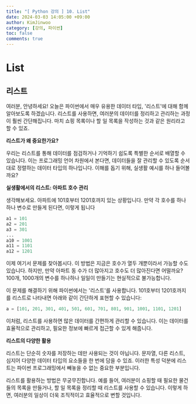 ```yaml
---
title: "[ Python 강의 ] 10. List"
date: 2024-03-03 14:05:00 +09:00
author: KimJinwoo
category: [강의, 파이썬]
toc: false
comments: true
---
```


# List

## 리스트

여러분, 안녕하세요! 오늘은 파이썬에서 매우 유용한 데이터 타입, '리스트'에 대해 함께 알아보도록 하겠습니다. 리스트를 사용하면, 여러분의 데이터를 정리하고 관리하는 과정이 훨씬 간단해집니다. 마치 쇼핑 목록이나 할 일 목록을 작성하는 것과 같은 원리라고 할 수 있죠.

**리스트가 왜 중요한가요?**

우리는 리스트를 통해 데이터를 점검하거나 기억하기 쉽도록 특별한 순서로 배열할 수 있습니다. 이는 프로그래밍 언어 차원에서 본다면, 데이터들을 잘 관리할 수 있도록 순서대로 정렬하는 데이터 타입의 하나입니다. 이해를 돕기 위해, 실생활 예시를 하나 들어볼까요?

**실생활에서의 리스트: 아파트 호수 관리**

생각해보세요. 아파트에 101호부터 1201호까지 있는 상황입니다. 만약 각 호수를 하나하나 변수로 만들게 된다면, 이렇게 됩니다

```python
a1 = 101
a2 = 201
a3 = 301
...
a10 = 1001
a11 = 1101
a12 = 1201
```

이제 여기서 문제를 찾아봅시다. 이 방법은 지금은 호수가 열두 개뿐이라서 가능할 수도 있습니다. 하지만, 만약 아파트 동 수가 더 많아지고 호수도 더 많아진다면 어떨까요? 100개, 1000개의 변수를 하나하나 일일이 만들기는 현실적으로 불가능합니다.

이 문제를 해결하기 위해 파이썬에서는 '리스트'를 사용합니다. 101호부터 1201호까지를 리스트로 나타내면 아래와 같이 간단하게 표현할 수 있습니다:

```python
a = [101, 201, 301, 401, 501, 601, 701, 801, 901, 1001, 1101, 1201]
```

이처럼, 리스트를 사용하면 많은 데이터를 간편하게 관리할 수 있습니다. 이는 데이터를 효율적으로 관리하고, 필요한 정보에 빠르게 접근할 수 있게 해줍니다.

**리스트의 다양한 활용**

리스트는 단순히 숫자를 저장하는 데만 사용되는 것이 아닙니다. 문자열, 다른 리스트, 심지어 다양한 데이터 타입의 요소들을 한 번에 담을 수 있죠. 이러한 특성 덕분에 리스트는 파이썬 프로그래밍에서 빼놓을 수 없는 중요한 부분입니다.

리스트를 활용하는 방법은 무궁무진합니다. 예를 들어, 여러분이 쇼핑할 때 필요한 물건들의 목록을 만들거나, 할 일 목록을 정리할 때 리스트를 사용할 수 있습니다. 이렇게 하면, 여러분의 일상이 더욱 조직적이고 효율적으로 변할 것입니다.
